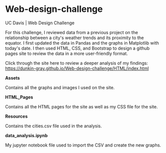 # Web-design-challenge

UC Davis | Web Design Challenge

For this challenge, I reviewed data from a previous project on the relationship between a city's weather trends and its proximity to the equator. I first updated the data in Pandas and the graphs in Matplotlib with today's date. I then used HTML, CSS, and Bootstrap to design a github pages site to review the data in a more user-friendly format.

Click through the site here to review a deeper analysis of my findings: https://dunkin-gray.github.io/Web-design-challenge/HTML/index.html

**Assets**

Contains all the graphs and images I used on the site.

**HTML_Pages**

Contains all the HTML pages for the site as well as my CSS file for the site.

**Resources**

Contains the cities.csv file used in the analysis.

**data_analysis.ipynb**

My jupyter notebook file used to import the CSV and create the new graphs.
